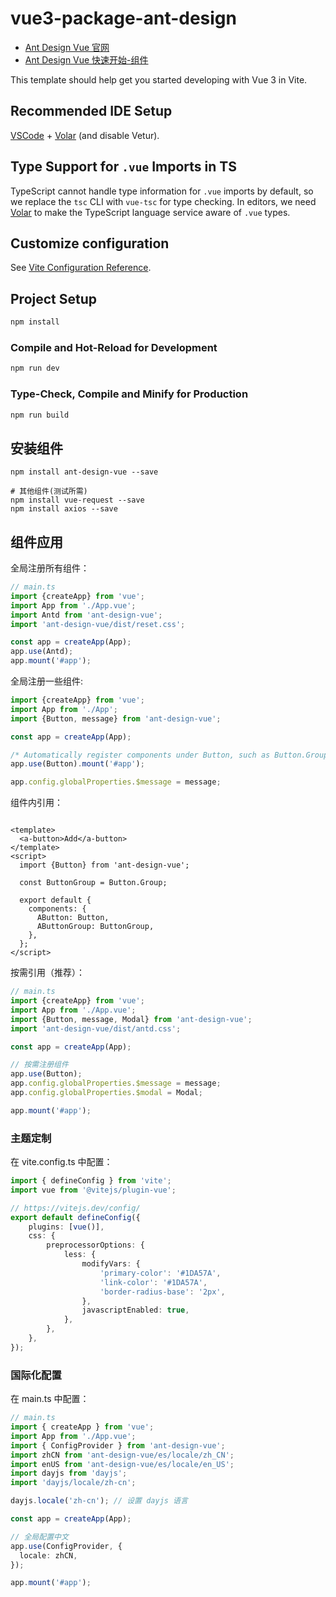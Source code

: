 # vue3-package-ant-design

- [Ant Design Vue 官网](https://www.antdv.com/)
- [Ant Design Vue 快速开始-组件](https://www.antdv.com/components/overview)

This template should help get you started developing with Vue 3 in Vite.

## Recommended IDE Setup

[VSCode](https://code.visualstudio.com/) + [Volar](https://marketplace.visualstudio.com/items?itemName=Vue.volar) (and
disable Vetur).

## Type Support for `.vue` Imports in TS

TypeScript cannot handle type information for `.vue` imports by default, so we replace the `tsc` CLI with `vue-tsc` for
type checking. In editors, we need [Volar](https://marketplace.visualstudio.com/items?itemName=Vue.volar) to make the
TypeScript language service aware of `.vue` types.

## Customize configuration

See [Vite Configuration Reference](https://vite.dev/config/).

## Project Setup

```sh
npm install
```

### Compile and Hot-Reload for Development

```sh
npm run dev
```

### Type-Check, Compile and Minify for Production

```sh
npm run build
```

## 安装组件

```shell
npm install ant-design-vue --save

# 其他组件(测试所需)
npm install vue-request --save
npm install axios --save
```

## 组件应用

全局注册所有组件：

```ts
// main.ts
import {createApp} from 'vue';
import App from './App.vue';
import Antd from 'ant-design-vue';
import 'ant-design-vue/dist/reset.css';

const app = createApp(App);
app.use(Antd);
app.mount('#app');
```

全局注册一些组件:

```ts
import {createApp} from 'vue';
import App from './App';
import {Button, message} from 'ant-design-vue';

const app = createApp(App);

/* Automatically register components under Button, such as Button.Group */
app.use(Button).mount('#app');

app.config.globalProperties.$message = message;
```

组件内引用：

```vue

<template>
  <a-button>Add</a-button>
</template>
<script>
  import {Button} from 'ant-design-vue';

  const ButtonGroup = Button.Group;

  export default {
    components: {
      AButton: Button,
      AButtonGroup: ButtonGroup,
    },
  };
</script>
```

按需引用（推荐）：

```js
// main.ts
import {createApp} from 'vue';
import App from './App.vue';
import {Button, message, Modal} from 'ant-design-vue';
import 'ant-design-vue/dist/antd.css';

const app = createApp(App);

// 按需注册组件
app.use(Button);
app.config.globalProperties.$message = message;
app.config.globalProperties.$modal = Modal;

app.mount('#app');
```

### 主题定制

在 vite.config.ts 中配置：

```ts
import { defineConfig } from 'vite';
import vue from '@vitejs/plugin-vue';

// https://vitejs.dev/config/
export default defineConfig({
    plugins: [vue()],
    css: {
        preprocessorOptions: {
            less: {
                modifyVars: {
                    'primary-color': '#1DA57A',
                    'link-color': '#1DA57A',
                    'border-radius-base': '2px',
                },
                javascriptEnabled: true,
            },
        },
    },
});
```

### 国际化配置

在 main.ts 中配置：

```ts
// main.ts
import { createApp } from 'vue';
import App from './App.vue';
import { ConfigProvider } from 'ant-design-vue';
import zhCN from 'ant-design-vue/es/locale/zh_CN';
import enUS from 'ant-design-vue/es/locale/en_US';
import dayjs from 'dayjs';
import 'dayjs/locale/zh-cn';

dayjs.locale('zh-cn'); // 设置 dayjs 语言

const app = createApp(App);

// 全局配置中文
app.use(ConfigProvider, {
  locale: zhCN,
});

app.mount('#app');
```